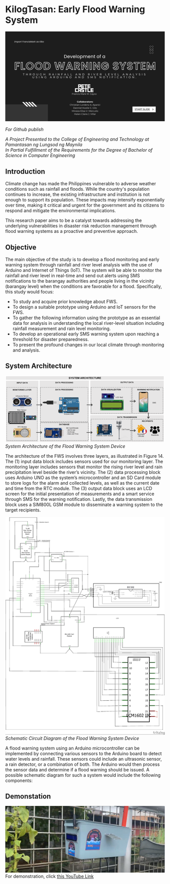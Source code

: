 # KilogTasan: Early Flood Warning System
![](resources/images/2023-09-21-21-20-31.png)

*For Github publish*

*A Project Presented to the College of Engineering and Technology at Pamantasan ng Lungsod ng Maynila* <br>
*In Partial Fulfillment of the Requirements for the Degree of Bachelor of Science in Computer Engineering*

## Introduction
Climate change has made the Philippines vulnerable to adverse weather conditions such as rainfall and floods. While the country's population continues to increase, the existing infrastructure and institution is not enough to support its population.  These impacts may intensify exponentially over time, making it critical and urgent for the government and its citizens to respond and mitigate the environmental implications.

This research paper aims to be a catalyst towards addressing the underlying vulnerabilities in disaster risk reduction management through flood warning systems as a proactive and preventive approach. 

## Objective
The main objective of the study is to develop a flood monitoring and early warning system through rainfall and river level analysis with the use of Arduino and Internet of Things (IoT). The system will be able to monitor the rainfall and river level in real-time and send out alerts using SMS notifications to the barangay authorities and people living in the vicinity (barangay level) when the conditions are favorable for a flood. Specifically, this study would focus:
- To study and acquire prior knowledge about FWS.
- To design a suitable prototype using Arduino and IoT sensors for the FWS.
- To gather the following information using the prototype as an essential data for analysis in understanding the local river-level situation including rainfall measurement and rain level monitoring.
- To develop an operational early SMS warning system upon reaching a threshold for disaster preparedness.
- To present the profound changes in our local climate through monitoring and analysis.

## System Architecture
![](resources/images/2023-09-21-21-24-46.png)
*System Architecture of the Flood Warning System Device*

The architecture of the FWS involves three layers, as illustrated in Figure 14. The (1) input data block includes sensors used for our monitoring layer. The monitoring layer includes sensors that monitor the rising river level and rain precipitation level beside the river’s vicinity. The (2) data processing block uses Arduino UNO as the system’s microcontroller and an SD Card module to store logs for the alarm and collected levels, as well as the current date and time from the RTC module. The (3) output data block uses an LCD screen for the initial presentation of measurements and a smart service through SMS for the warning notification. Lastly, the data transmission block uses a SIM800L GSM module to disseminate a warning system to the target recipients.

![](resources/images/2023-09-21-21-26-14.png)
*Schematic Circuit Diagram of the Flood Warning System Device*

A flood warning system using an Arduino microcontroller can be implemented by connecting various sensors to the Arduino board to detect water levels and rainfall. These sensors could include an ultrasonic sensor, a rain detector, or a combination of both. The Arduino would then process the sensor data and determine if a flood warning should be issued. A possible schematic diagram for such a system would include the following components:

## Demonstation
![](resources/images/2023-09-21-21-30-17.png)
For demonstration, click [this YouTube Link](https://www.youtube.com/watch?v=hcCMMzInmZ4)